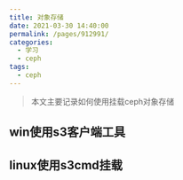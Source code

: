 ```yaml
---
title: 对象存储
date: 2021-03-30 14:40:00
permalink: /pages/912991/
categories:
  - 学习
  - ceph
tags:
  - ceph
---
```


>本文主要记录如何使用挂载ceph对象存储

## win使用s3客户端工具


## linux使用s3cmd挂载
